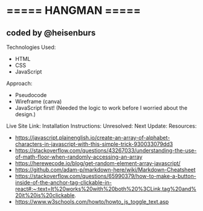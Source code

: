 # ===== HANGMAN =====

## coded by @heisenburs

Technologies Used:

- HTML
- CSS
- JavaScript

Approach:

- Pseudocode
- Wireframe (canva)
- JavaScript first! (Needed the logic to work before I worried about the design.)

Live Site Link:
Installation Instructions:
Unresolved:
Next Update:
Resources:

- https://javascript.plainenglish.io/create-an-array-of-alphabet-characters-in-javascript-with-this-simple-trick-930033079dd3
- https://stackoverflow.com/questions/43267033/understanding-the-use-of-math-floor-when-randomly-accessing-an-array
- https://herewecode.io/blog/get-random-element-array-javascript/
- https://github.com/adam-p/markdown-here/wiki/Markdown-Cheatsheet
- https://stackoverflow.com/questions/65990379/how-to-make-a-button-inside-of-the-anchor-tag-clickable-in-react#:~:text=It%20works%20with%20both%20%3CLink,tag%20and%20it%20is%20clickable.
- https://www.w3schools.com/howto/howto_js_toggle_text.asp
